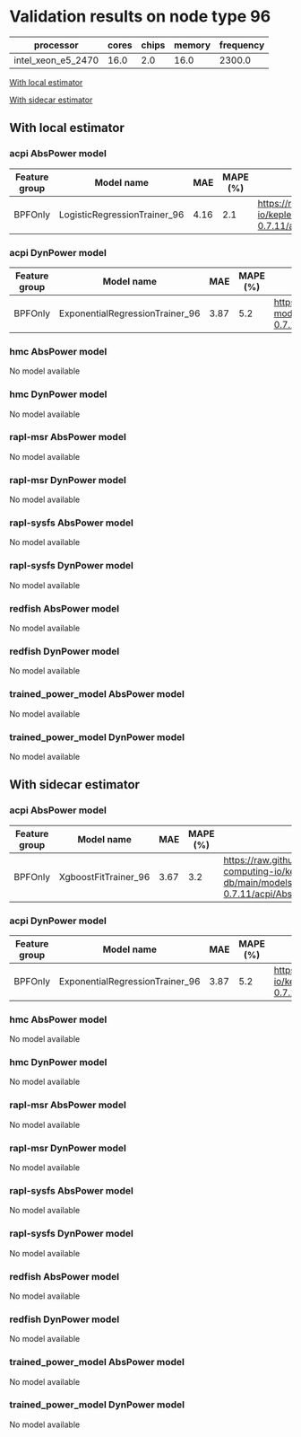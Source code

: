 # Validation results on node type 96

| processor | cores | chips | memory | frequency |
| --- | --- | --- | --- | --- |
| intel_xeon_e5_2470 | 16.0 | 2.0 | 16.0 | 2300.0 |

[With local estimator](#with-local-estimator)

[With sidecar estimator](#with-sidecar-estimator)

## With local estimator

### acpi AbsPower model

| Feature group | Model name | MAE | MAPE (%) | URL |
| --- | --- | --- | --- | --- |
| BPFOnly | LogisticRegressionTrainer_96 | 4.16 | 2.1 | https://raw.githubusercontent.com/sustainable-computing-io/kepler-model-db/main/models/v0.7/specpower-0.7.11/acpi/AbsPower/BPFOnly/LogisticRegressionTrainer_96.json |
### acpi DynPower model

| Feature group | Model name | MAE | MAPE (%) | URL |
| --- | --- | --- | --- | --- |
| BPFOnly | ExponentialRegressionTrainer_96 | 3.87 | 5.2 | https://raw.githubusercontent.com/sustainable-computing-io/kepler-model-db/main/models/v0.7/specpower-0.7.11/acpi/DynPower/BPFOnly/ExponentialRegressionTrainer_96.json |
### hmc AbsPower model

No model available

### hmc DynPower model

No model available

### rapl-msr AbsPower model

No model available

### rapl-msr DynPower model

No model available

### rapl-sysfs AbsPower model

No model available

### rapl-sysfs DynPower model

No model available

### redfish AbsPower model

No model available

### redfish DynPower model

No model available

### trained_power_model AbsPower model

No model available

### trained_power_model DynPower model

No model available

## With sidecar estimator

### acpi AbsPower model

| Feature group | Model name | MAE | MAPE (%) | URL |
| --- | --- | --- | --- | --- |
| BPFOnly | XgboostFitTrainer_96 | 3.67 | 3.2 | https://raw.githubusercontent.com/sustainable-computing-io/kepler-model-db/main/models/v0.7/specpower-0.7.11/acpi/AbsPower/BPFOnly/XgboostFitTrainer_96.zip |
### acpi DynPower model

| Feature group | Model name | MAE | MAPE (%) | URL |
| --- | --- | --- | --- | --- |
| BPFOnly | ExponentialRegressionTrainer_96 | 3.87 | 5.2 | https://raw.githubusercontent.com/sustainable-computing-io/kepler-model-db/main/models/v0.7/specpower-0.7.11/acpi/DynPower/BPFOnly/ExponentialRegressionTrainer_96.zip |
### hmc AbsPower model

No model available

### hmc DynPower model

No model available

### rapl-msr AbsPower model

No model available

### rapl-msr DynPower model

No model available

### rapl-sysfs AbsPower model

No model available

### rapl-sysfs DynPower model

No model available

### redfish AbsPower model

No model available

### redfish DynPower model

No model available

### trained_power_model AbsPower model

No model available

### trained_power_model DynPower model

No model available

